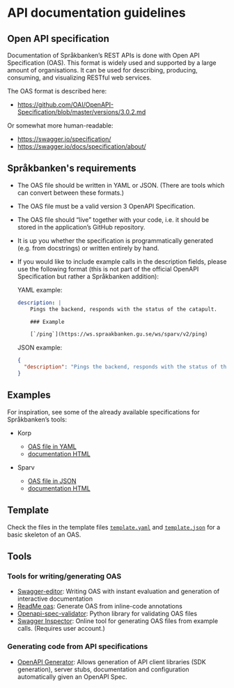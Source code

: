 # API documentation guidelines

## Open API specification

Documentation of Språkbanken’s REST APIs is done with Open API Specification (OAS). This format is widely used and supported by a large amount of organisations. It can be used for describing, producing, consuming, and visualizing RESTful web services.

The OAS format is described here:
* https://github.com/OAI/OpenAPI-Specification/blob/master/versions/3.0.2.md

Or somewhat more human-readable:
* https://swagger.io/specification/
* https://swagger.io/docs/specification/about/

## Språkbanken's requirements

* The OAS file should be written in YAML or JSON. (There are tools which can convert between these formats.)
* The OAS file must be a valid version 3 OpenAPI Specification.
* The OAS file should “live” together with your code, i.e. it should be stored in the application’s GitHub repository.
* It is up you whether the specification is programmatically generated (e.g. from docstrings) or written entirely by hand.
* If you would like to include example calls in the description fields, please use the following format (this is not part of the official OpenAPI Specification but rather a Språkbanken addition):

    YAML example:
    ```YAML
    description: |
        Pings the backend, responds with the status of the catapult.

        ### Example

        [`/ping`](https://ws.spraakbanken.gu.se/ws/sparv/v2/ping)
    ```

    JSON example:
    ```JSON
    {
      "description": "Pings the backend, responds with the status of the catapult.\n\n### Example\n\n[`/ping`](https://ws.spraakbanken.gu.se/ws/sparv/v2/ping)\n"
    }

    ```

## Examples

For inspiration, see some of the already available specifications for Språkbanken’s tools:

* Korp
    * [OAS file in YAML](https://raw.githubusercontent.com/spraakbanken/korp-backend/v8/docs/api.yaml)
    * [documentation HTML](http://demo.spraakdata.gu.se/apidoc/korp/)

* Sparv
    * [OAS file in JSON](https://raw.githubusercontent.com/spraakbanken/sparv-backend/oas-adapt/app/static/sparv_api_spec.json)
    * [documentation HTML](http://demo.spraakdata.gu.se/apidoc/sparv/)

## Template

Check the files in the template files [`template.yaml`](templates/template.yaml) and [`template.json`](templates/template.json) for a basic skeleton of an OAS.

## Tools

### Tools for writing/generating OAS

* [Swagger-editor](http://editor.swagger.io): Writing OAS with instant evaluation and generation of interactive documentation
* [ReadMe oas](https://openap.is/): Generate OAS from inline-code annotations
* [Openapi-spec-validator](https://github.com/p1c2u/openapi-spec-validator): Python library for validating OAS files
* [Swagger Inspector](https://swagger.io/tools/swagger-inspector/): Online tool for generating OAS files from example calls. (Requires user account.)

### Generating code from API specifications

* [OpenAPI Generator](https://openapi-generator.tech/): Allows generation of API client libraries (SDK generation), server stubs, documentation and configuration automatically given an OpenAPI Spec.
